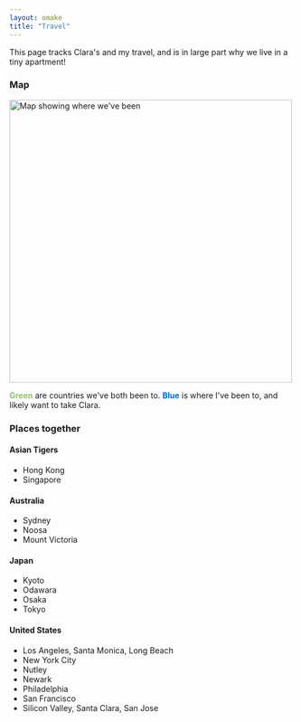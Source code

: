 ```yaml
---
layout: omake
title: "Travel"
---
```

This page tracks Clara's and my travel, and is in large part why we live in a tiny apartment!


### Map

<p><img src="https://rubenerd.com/files/2018/cwawa-ruben-travel@1x.png" 
srcset="https://rubenerd.com/files/2018/cwawa-ruben-travel@1x.png 1x, https://rubenerd.com/files/2018/cwawa-ruben-travel@2x.png 2x" 
alt="Map showing where we've been" style="width:500px" /></p>

<span style="color:#8bc369; font-weight:bold;">Green</span> are countries we've both been to. <span style="color:#036ad3; font-weight:bold;">Blue</span> is where I've been to, and likely want to take Clara.


### Places together

#### Asian Tigers
* Hong Kong
* Singapore

#### Australia
* Sydney
* Noosa
* Mount Victoria

#### Japan
* Kyoto
* Odawara
* Osaka
* Tokyo

#### United States
* Los Angeles, Santa Monica, Long Beach
* New York City
* Nutley
* Newark
* Philadelphia
* San Francisco
* Silicon Valley, Santa Clara, San Jose

<!-- https://commons.wikimedia.org/wiki/File:BlankMap-World-v2-2011.svg -->
